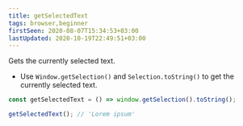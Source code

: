 ```yaml
---
title: getSelectedText
tags: browser,beginner
firstSeen: 2020-08-07T15:34:53+03:00
lastUpdated: 2020-10-19T22:49:51+03:00
---
```


Gets the currently selected text.

- Use `Window.getSelection()` and `Selection.toString()` to get the currently selected text.

```js
const getSelectedText = () => window.getSelection().toString();
```

```js
getSelectedText(); // 'Lorem ipsum'
```
